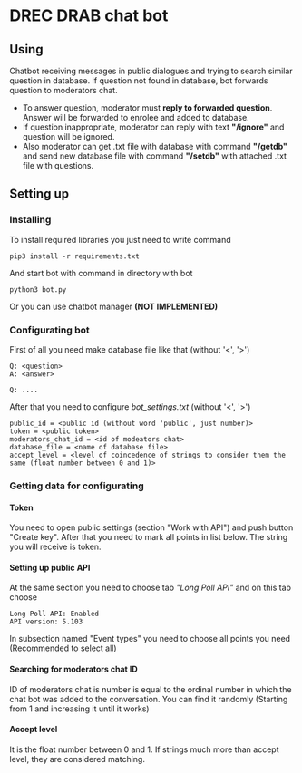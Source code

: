 # DREC DRAB chat bot

## Using
Chatbot receiving messages in public dialogues and trying to search similar question in database.
If question not found in database, bot forwards question to moderators chat.

* To answer question, moderator must **reply to forwarded question**. Answer will be forwarded to enrolee and added to database.
* If question inappropriate, moderator can reply with text **"/ignore"** and question will be ignored.
* Also moderator can get .txt file with database with command **"/getdb"** and send new database file with command **"/setdb"** with attached .txt file with questions.

## Setting up

### Installing
To install required libraries you just need to write command
```
pip3 install -r requirements.txt
```
And start bot with command in directory with bot
```
python3 bot.py
```
Or you can use chatbot manager **(NOT IMPLEMENTED)**

### Configurating bot
First of all you need make database file like that (without '<', '>')
```
Q: <question>
A: <answer>

Q: ....
```
After that you need to configure *bot_settings.txt* (without '<', '>')
```
public_id = <public id (without word 'public', just number)>
token = <public token>
moderators_chat_id = <id of modeators chat>
database_file = <name of database file>
accept_level = <level of coincedence of strings to consider them the same (float number between 0 and 1)>
```

### Getting data for configurating
#### Token
You need to open public settings (section "Work with API") and push button "Create key".
After that you need to mark all points in list below. The string you will receive is token.

#### Setting up public API
At the same section you need to choose tab *"Long Poll API"* and on this tab choose
```
Long Poll API: Enabled
API version: 5.103
```

In subsection named "Event types" you need to choose all points you need (Recommended to select all)

#### Searching for moderators chat ID
ID of moderators chat is number is equal to the ordinal number in which the chat bot was added to the conversation.
You can find it randomly (Starting from 1 and increasing it until it works)

#### Accept level
It is the float number between 0 and 1. If strings much more than accept level, they are considered matching.





